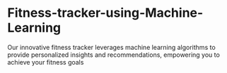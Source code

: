 # Fitness-tracker-using-Machine-Learning
Our innovative fitness tracker leverages machine learning algorithms to provide personalized insights and recommendations, empowering you to achieve your fitness goals
